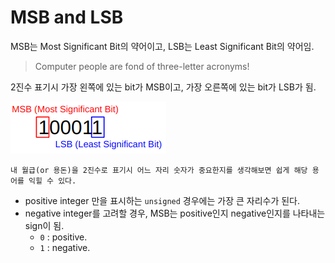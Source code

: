 # MSB and LSB

MSB는 Most Significant Bit의 약어이고, LSB는 Least Significant Bit의 약어임.

> Computer people are fond of three-letter acronyms! 

2진수 표기시 가장 왼쪽에 있는 bit가 MSB이고, 가장 오른쪽에 있는 bit가 LSB가 됨.  

![msb and lsb](img/msb_lsb.png)

    내 월급(or 용돈)을 2진수로 표기시 어느 자리 숫자가 중요한지를 생각해보면 쉽게 해당 용어를 익힐 수 있다.

* positive integer 만을 표시하는 `unsigned` 경우에는 가장 큰 자리수가 된다.
* negative integer를 고려할 경우, MSB는 positive인지 negative인지를 나타내는 sign이 됨.
    * `0` : positive.
    * `1` : negative.